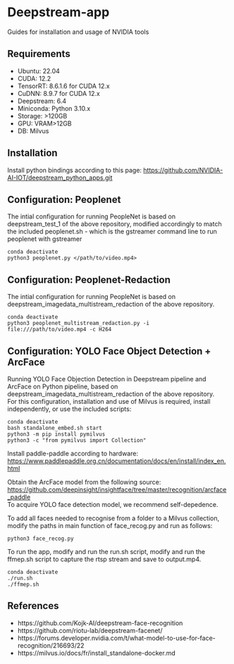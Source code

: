 # Deepstream-app
Guides for installation and usage of NVIDIA tools

## Requirements
<p>
<ul>
<li>Ubuntu: 22.04 </li>
<li>CUDA: 12.2 </li>
<li>TensorRT: 8.6.1.6 for CUDA 12.x </li>
<li>CuDNN: 8.9.7 for CUDA 12.x </li>
<li>Deepstream: 6.4 </li>
<li>Miniconda: Python 3.10.x </li>
<li>Storage: >120GB </li>
<li>GPU: VRAM>12GB </l>
<li>DB: Milvus </li>
</ul>
</p>

## Installation
Install python bindings according to this page: https://github.com/NVIDIA-AI-IOT/deepstream_python_apps.git

## Configuration: Peoplenet
The intial configuration for running PeopleNet is based on deepstream_test_1 of the above repository, modified accordingly to match the included peoplenet.sh - which is the gstreamer command line to run peoplenet with gstreamer
```shell
conda deactivate
python3 peoplenet.py </path/to/video.mp4>
```

## Configuration: Peoplenet-Redaction
The intial configuration for running PeopleNet is based on deepstream_imagedata_multistream_redaction of the above repository.
```shell
conda deactivate
python3 peoplenet_multistream_redaction.py -i file:///path/to/video.mp4 -c H264
```

## Configuration: YOLO Face Object Detection + ArcFace
Running YOLO Face Objection Detection in Deepstream pipeline and ArcFace on Python pipeline, based on deepstream_imagedata_multistream_redaction of the above repository. <br>
For this configuration, installation and use of Milvus is required, install independently, or use the included scripts:
```shell
conda deactivate
bash standalone_embed.sh start
python3 -m pip install pymilvus
python3 -c "from pymilvus import Collection"
```
Install paddle-paddle according to hardware:
https://www.paddlepaddle.org.cn/documentation/docs/en/install/index_en.html
<br>

Obtain the ArcFace model from the following source:
https://github.com/deepinsight/insightface/tree/master/recognition/arcface_paddle
<br>
To acquire YOLO face detection model, we recommend self-depedence. 
<br>

To add all faces needed to recognise from a folder to a Milvus collection, modify the paths in main function of face_recog.py and run as follows:
```shell
python3 face_recog.py
```

To run the app, modify and run the run.sh script, modify and run the ffmep.sh script to capture the rtsp stream and save to output.mp4.
```shell
conda deactivate
./run.sh
./ffmep.sh
```

## References
<ul>
<li>
https://github.com/Kojk-AI/deepstream-face-recognition
</li>
<li>
https://github.com/riotu-lab/deepstream-facenet/
</li>
<li>
https://forums.developer.nvidia.com/t/what-model-to-use-for-face-recognition/216693/22
</li>
<li>
https://milvus.io/docs/fr/install_standalone-docker.md
</li>
</ul>